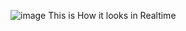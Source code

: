 ![image](https://github.com/user-attachments/assets/34baa5c1-7a0a-4224-bac1-089d878ab5ef)
This is How it looks in Realtime
